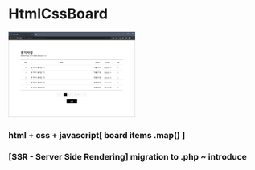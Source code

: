 # HtmlCssBoard

<img src="./img.png" width="50%" alt="board image">


### html + css + javascript[ board items .map() ]

### [SSR - Server Side Rendering] migration to .php   ~ introduce
